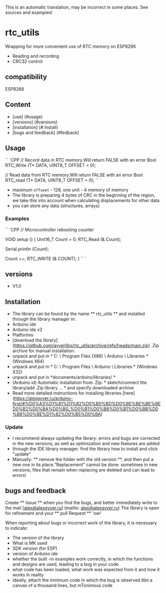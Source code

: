 This is an automatic translation, may be incorrect in some places. See sources and examples!

# rtc_utils
Wrapping for more convenient use of RTC memory on ESP8266
- Reading and recording
- CRC32 control

## compatibility
ESP8266

## Content
- [use] (#usage)
- [versions] (#varsions)
- [installation] (# Install)
- [bugs and feedback] (#fedback)

<a id="usage"> </a>

## Usage
`` `CPP
// Record data in RTC memory.Will return FALSE with an error
Bool RTC_Write (T* DATA, UINT8_T OFFSET = 0);

// Read data from RTC memory.Will return FALSE with an error
Bool RTC_read (T* DATA, UINT8_T OFFSET = 0);
`` `

- maximum `offseet` - 128, one unit - 4 memory of memory
- The library is preparing 4 bytes of CRC in the beginning of the region, we take this into account when calculating displacements for other data
- you can store any data (structures, arrays)

### Examples
`` `CPP
// Microcontroller rebooting counter

VOID setup () {
Uint16_T Count = 0;
RTC_Read (& Count);

Serial.println (Count);

Count ++;
RTC_WRITE (& COUNT);
}
`` `

<a id="versions"> </a>

## versions
- V1.0

<a id="install"> </a>
## Installation
- The library can be found by the name ** rtc_utils ** and installed through the library manager in:
- Arduino ide
- Arduino ide v2
- Platformio
- [download the library] (https://github.com/gyverlibs/rtc_utils/archive/refs/heads/main.zip) .Zip archive for manual installation:
- unpack and put in * C: \ Program Files (X86) \ Arduino \ Libraries * (Windows X64)
- unpack and put in * C: \ Program Files \ Arduino \ Libraries * (Windows X32)
- unpack and put in *documents/arduino/libraries/ *
- (Arduino id) Automatic installation from. Zip: * sketch/connect the library/add .Zip library ... * and specify downloaded archive
- Read more detailed instructions for installing libraries [here] (https://alexgyver.ru/arduino-first/#%D0%A3%D1%81%D1%82%D0%B0%BD%D0%BE%BE%BE%BED0%B2%D0%BA%D0%B0_%D0%B1%D0%B8%D0%B1%D0%BB%D0%B8%D0%BE%D1%82%D0%B5%D0%BA)
### Update
- I recommend always updating the library: errors and bugs are corrected in the new versions, as well as optimization and new features are added
- through the IDE library manager: find the library how to install and click "update"
- Manually: ** remove the folder with the old version **, and then put a new one in its place.“Replacement” cannot be done: sometimes in new versions, files that remain when replacing are deleted and can lead to errors!

<a id="feedback"> </a>

## bugs and feedback
Create ** Issue ** when you find the bugs, and better immediately write to the mail [alex@alexgyver.ru] (mailto: alex@alexgyver.ru)
The library is open for refinement and your ** pull Request ** 'ow!

When reporting about bugs or incorrect work of the library, it is necessary to indicate:
- The version of the library
- What is MK used
- SDK version (for ESP)
- version of Arduino ide
- whether the built -in examples work correctly, in which the functions and designs are used, leading to a bug in your code
- what code has been loaded, what work was expected from it and how it works in reality
- Ideally, attach the minimum code in which the bug is observed.Not a canvas of a thousand lines, but mTonimous code
